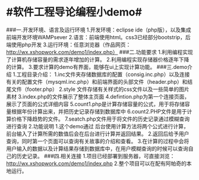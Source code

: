 #软件工程导论编程小demo#
===========================================
###一.开发环境、语言及运行环境
	1.开发环境：eclipse ide（php版），以及集成前端开发环境WAMPsever
	2.语言：前端使用html。css3已经部分bootstrip，后端使用php开发
	3.运行环境：任意浏览器（作品网页：http://wx.xshopwork.com/demo1/index.php）
###二.功能要求
	1.利用编程实现了计算机存储容量的需求逐年增加的计算。
	2.利用编程实现存储器价格逐年下降的计算。
	3.要求计算的demo有界面，能够在ui上实现计算功能。
###三.demo介绍
	1.工程目录介绍：
		1.inc文件夹存储数据库的配置（consig.inc.php）以及连接有关的配置文件（mysqml.inc.php）和前端界面的头部文件（header.php）和结尾文件（footer.php）
		2.style 文件存储有关样式的css文件以及一些简单的图片素材
		3.index.php的文件展示了整体主页面
		4.defintion.php为第一个连接页面，展示了页面的公式详细内容
		5.count1.php是计算存储容量的公式，用于将存储容量根据年份计算出来，并把历史记录存储到数据库中
		6.count2.PHP文件是用于计算价格下降趋势的文件。
		7.seatch.php文件用于将文件的历史记录通过模糊查询进行查询
	2.功能说明
		1.这个demo通过 后台使用计算方法将两个公式进行计算，前台输入了计算所需的数值后会在后台进行计算并返回结果。
		2.返回后给予用户查询，同时第一个页面可以查询有关故事的介绍和查看。
		3.在计算的过程中会将用户输入的数据以及计算结果存储到数据库中，在用户模糊查询的时候可以查询自己的历史记录。
###四.相关连接
	1.项目已经部署到服务器，可直接浏览：http://wx.xshopwork.com/demo1/index.php
	2.整个项目可以在配有阿帕奇的本地运行。
